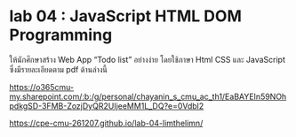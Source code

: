 # lab 04 : JavaScript HTML DOM Programming 

ให้นักศึกษาสร้าง Web App “Todo list” อย่างง่าย โดยใช้ภาษา Html CSS และ JavaScript ซึ่งมีรายละเอียดตาม pdf ด้านล่างนี้

https://o365cmu-my.sharepoint.com/:b:/g/personal/chayanin_s_cmu_ac_th1/EaBAYEIn59NOhpdkgSD-3FMB-ZozjDyQR2UIjeeMM1L_DQ?e=0Vdbl2

https://cpe-cmu-261207.github.io/lab-04-limthelimn/
